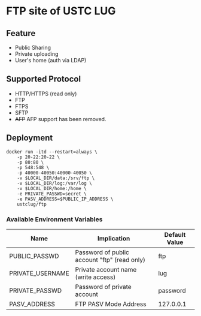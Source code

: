 # FTP site of USTC LUG

## Feature

* Public Sharing
* Private uploading
* User's home (auth via LDAP)

## Supported Protocol

* HTTP/HTTPS (read only)
* FTP
* FTPS
* SFTP
* ~~AFP~~ AFP support has been removed.

## Deployment

```shell
docker run -itd --restart=always \
    -p 20-22:20-22 \
    -p 80:80 \
	-p 548:548 \
    -p 40000-40050:40000-40050 \
    -v $LOCAL_DIR/data:/srv/ftp \
    -v $LOCAL_DIR/log:/var/log \
    -v $LOCAL_DIR/home:/home \
    -e PRIVATE_PASSWD=secret \
    -e PASV_ADDRESS=$PUBLIC_IP_ADDRESS \
    ustclug/ftp
```

### Available Environment Variables

| Name             | Implication                              | Default Value |
| ---------------- | ---------------------------------------- | ------------- |
| PUBLIC_PASSWD    | Password of public account "ftp" (read only) | ftp           |
| PRIVATE_USERNAME | Private account name (write access)      | lug           |
| PRIVATE_PASSWD   | Password of private account              | password      |
| PASV_ADDRESS     | FTP PASV Mode Address                    | 127.0.0.1     |

